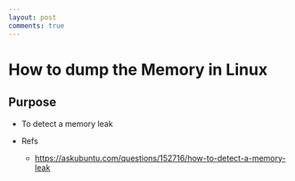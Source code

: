 ```yaml
---
layout: post
comments: true
---
```


# How to dump the Memory in Linux

## Purpose

* To detect a memory leak

* Refs
	* https://askubuntu.com/questions/152716/how-to-detect-a-memory-leak
